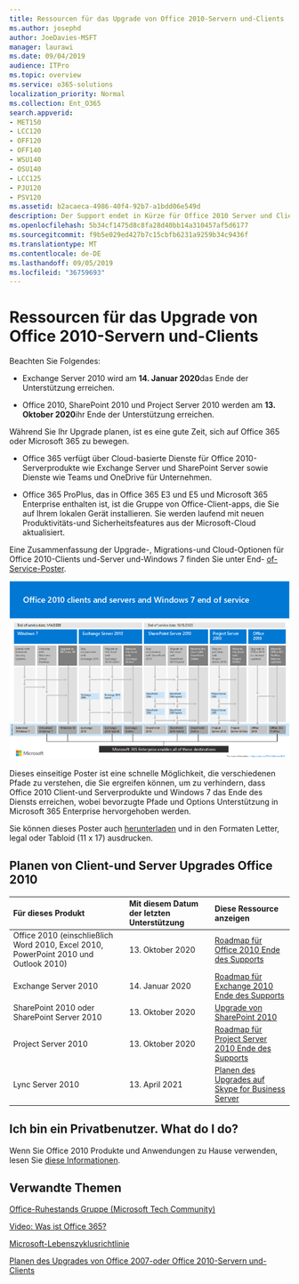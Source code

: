 ```yaml
---
title: Ressourcen für das Upgrade von Office 2010-Servern und-Clients
ms.author: josephd
author: JoeDavies-MSFT
manager: laurawi
ms.date: 09/04/2019
audience: ITPro
ms.topic: overview
ms.service: o365-solutions
localization_priority: Normal
ms.collection: Ent_O365
search.appverid:
- MET150
- LCC120
- OFF120
- OFF140
- WSU140
- OSU140
- LCC125
- PJU120
- PSV120
ms.assetid: b2acaeca-4986-40f4-92b7-a1bdd06e549d
description: Der Support endet in Kürze für Office 2010 Server und Clientanwendungen, und es sind keine benutzerdefinierten Support Vereinbarungen verfügbar. Verwenden Sie diesen Artikel, um mit der Planung des Upgrades jetzt zu beginnen.
ms.openlocfilehash: 5b34cf1475d8c8fa28d40bb14a310457af5d6177
ms.sourcegitcommit: f9b5e029ed427b7c15cbfb6231a9259b34c9436f
ms.translationtype: MT
ms.contentlocale: de-DE
ms.lasthandoff: 09/05/2019
ms.locfileid: "36759693"
---
```

# <a name="resources-to-help-you-upgrade-from-office-2010-servers-and-clients"></a>Ressourcen für das Upgrade von Office 2010-Servern und-Clients

Beachten Sie Folgendes:

- Exchange Server 2010 wird am **14. Januar 2020**das Ende der Unterstützung erreichen. 

- Office 2010, SharePoint 2010 und Project Server 2010 werden am **13. Oktober 2020**ihr Ende der Unterstützung erreichen. 

Während Sie Ihr Upgrade planen, ist es eine gute Zeit, sich auf Office 365 oder Microsoft 365 zu bewegen. 

- Office 365 verfügt über Cloud-basierte Dienste für Office 2010-Serverprodukte wie Exchange Server und SharePoint Server sowie Dienste wie Teams und OneDrive für Unternehmen. 

- Office 365 ProPlus, das in Office 365 E3 und E5 und Microsoft 365 Enterprise enthalten ist, ist die Gruppe von Office-Client-apps, die Sie auf Ihrem lokalen Gerät installieren. Sie werden laufend mit neuen Produktivitäts-und Sicherheitsfeatures aus der Microsoft-Cloud aktualisiert.

Eine Zusammenfassung der Upgrade-, Migrations-und Cloud-Optionen für Office 2010-Clients und-Server und-Windows 7 finden Sie unter End- [of-Service-Poster](./media/upgrade-from-office-2010-servers-and-products/Office2010Windows7EndOfService.pdf).

![](./media/upgrade-from-office-2010-servers-and-products/office2010-windows7-end-of-service.png)

Dieses einseitige Poster ist eine schnelle Möglichkeit, die verschiedenen Pfade zu verstehen, die Sie ergreifen können, um zu verhindern, dass Office 2010 Client-und Serverprodukte und Windows 7 das Ende des Diensts erreichen, wobei bevorzugte Pfade und Options Unterstützung in Microsoft 365 Enterprise hervorgehoben werden.

Sie können dieses Poster auch [herunterladen](https://github.com/MicrosoftDocs/microsoft-365-docs/raw/public/microsoft-365/enterprise/media/migration-microsoft-365-enterprise-workload/Office2010Windows7EndOfService.pdf) und in den Formaten Letter, legal oder Tabloid (11 x 17) ausdrucken.
      
## <a name="office-2010-client-and-server-upgrade-planning"></a>Planen von Client-und Server Upgrades Office 2010
  
|**Für dieses Produkt**|**Mit diesem Datum der letzten Unterstützung**|**Diese Ressource anzeigen**|
|:-----|:-----|:-----|
|Office 2010 (einschließlich Word 2010, Excel 2010, PowerPoint 2010 und Outlook 2010)  <br/> | 13. Oktober 2020 |[Roadmap für Office 2010 Ende des Supports](https://docs.microsoft.com/DeployOffice/office-2010-end-support-roadmap) <br/> |
|Exchange Server 2010  <br/> | 14. Januar 2020  |[Roadmap für Exchange 2010 Ende des Supports](exchange-2010-end-of-support.md) <br/> |
|SharePoint 2010 oder SharePoint Server 2010  <br/> | 13. Oktober 2020 |[Upgrade von SharePoint 2010](upgrade-from-sharepoint-2010.md) <br/> |
|Project Server 2010 <br/> | 13. Oktober 2020 | [Roadmap für Project Server 2010 Ende des Supports](project-server-2010-end-of-support.md) <br/> |
|Lync Server 2010 <br/> | 13. April 2021 | [Planen des Upgrades auf Skype for Business Server](https://docs.microsoft.com/skypeforbusiness/plan-your-deployment/upgrade) <br/> |
    
## <a name="im-a-home-user-what-do-i-do"></a>Ich bin ein Privatbenutzer. What do I do?

Wenn Sie Office 2010 Produkte und Anwendungen zu Hause verwenden, lesen Sie [diese Informationen](plan-upgrade-previous-versions-office.md#im-a-home-user-what-do-i-do).

## <a name="related-topics"></a>Verwandte Themen

[Office-Ruhestands Gruppe (Microsoft Tech Community)](https://go.microsoft.com/fwlink/?linkid=842065)
  
[Video: Was ist Office 365?](https://support.office.com/article/847caf12-2589-452c-8aca-1c009797678b.aspx)
  
[Microsoft-Lebenszyklusrichtlinie](https://go.microsoft.com/fwlink/?linkid=865200)

[Planen des Upgrades von Office 2007-oder Office 2010-Servern und-Clients](plan-upgrade-previous-versions-office.md)

